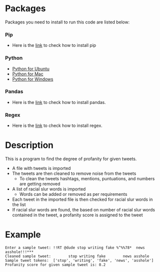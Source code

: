 # Packages
Packages you need to install to run this code are listed below: <br />
### Pip <br />
* Here is the [link](https://pip.pypa.io/en/stable/installation/) to check how to install pip
### Python <br />
* [Python for Ubuntu](https://docs.python-guide.org/starting/install3/linux/)
* [Python for Mac](https://www.python.org/downloads/macos/)
* [Python for Windows](https://www.python.org/downloads/) 
### Pandas <br />
* Here is the [link](https://pandas.pydata.org/docs/getting_started/install.html) to check how to install pandas.
### Regex <br />
* Here is the [link](https://learnbyexample.github.io/py_regular_expressions/regex-module.html) to check how to install regex.

# Description
This is a program to find the degree of profanity for given tweets. <br />
* A file with tweets is imported
* The tweets are then cleaned to remove noise from the tweets 
  * To clean the tweets hashtags, mentions, puntuations, and numbers are getting removed 
* A list of racial slur words is imported
  * Words can be added or removed as per requirements
* Each tweet in the imported file is then checked for racial slur words in the list
* If racial slur words are found, the based on number of racial slur words contained in the tweet, a profanity score is assigned to the tweet

# Example
```
Enter a sample tweet: !!RT @dude stop writing fake %^%%78*  news asshole!!!*** 
Cleaned sample tweet:        stop writing fake        news asshole  
Sample tweet tokens:  ['stop', 'writing', 'fake', 'news', 'asshole']
Profanity score for given sample tweet is: 0.2
```




